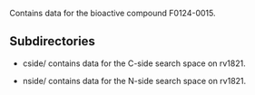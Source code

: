 Contains data for the bioactive compound F0124-0015.

## Subdirectories

- cside/ contains data for the C-side search space on rv1821.

- nside/ contains data for the N-side search space on rv1821.

